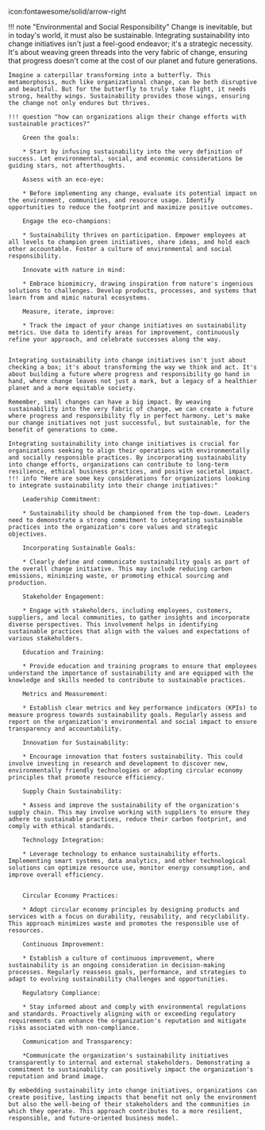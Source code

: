 icon:fontawesome/solid/arrow-right

!!! note "Environmental and Social Responsibility"
    Change is inevitable, but in today's world, it must also be sustainable. Integrating sustainability into change initiatives isn't just a feel-good endeavor; it's a strategic necessity. It's about weaving green threads into the very fabric of change, ensuring that progress doesn't come at the cost of our planet and future generations.

    Imagine a caterpillar transforming into a butterfly. This metamorphosis, much like organizational change, can be both disruptive and beautiful. But for the butterfly to truly take flight, it needs strong, healthy wings. Sustainability provides those wings, ensuring the change not only endures but thrives.

    !!! question "how can organizations align their change efforts with sustainable practices?"

        Green the goals: 
        
        * Start by infusing sustainability into the very definition of success. Let environmental, social, and economic considerations be guiding stars, not afterthoughts.

        Assess with an eco-eye:
        
        * Before implementing any change, evaluate its potential impact on the environment, communities, and resource usage. Identify opportunities to reduce the footprint and maximize positive outcomes.

        Engage the eco-champions: 
        
        * Sustainability thrives on participation. Empower employees at all levels to champion green initiatives, share ideas, and hold each other accountable. Foster a culture of environmental and social responsibility.

        Innovate with nature in mind: 
        
        * Embrace biomimicry, drawing inspiration from nature's ingenious solutions to challenges. Develop products, processes, and systems that learn from and mimic natural ecosystems.

        Measure, iterate, improve: 
        
        * Track the impact of your change initiatives on sustainability metrics. Use data to identify areas for improvement, continuously refine your approach, and celebrate successes along the way.


    Integrating sustainability into change initiatives isn't just about checking a box; it's about transforming the way we think and act. It's about building a future where progress and responsibility go hand in hand, where change leaves not just a mark, but a legacy of a healthier planet and a more equitable society.

    Remember, small changes can have a big impact. By weaving sustainability into the very fabric of change, we can create a future where progress and responsibility fly in perfect harmony. Let's make our change initiatives not just successful, but sustainable, for the benefit of generations to come.

    Integrating sustainability into change initiatives is crucial for organizations seeking to align their operations with environmentally and socially responsible practices. By incorporating sustainability into change efforts, organizations can contribute to long-term resilience, ethical business practices, and positive societal impact.
    !!! info "Here are some key considerations for organizations looking to integrate sustainability into their change initiatives:"

        Leadership Commitment:

        * Sustainability should be championed from the top-down. Leaders need to demonstrate a strong commitment to integrating sustainable practices into the organization's core values and strategic objectives.

        Incorporating Sustainable Goals:

        * Clearly define and communicate sustainability goals as part of the overall change initiative. This may include reducing carbon emissions, minimizing waste, or promoting ethical sourcing and production.

        Stakeholder Engagement:

        * Engage with stakeholders, including employees, customers, suppliers, and local communities, to gather insights and incorporate diverse perspectives. This involvement helps in identifying sustainable practices that align with the values and expectations of various stakeholders.

        Education and Training:

        * Provide education and training programs to ensure that employees understand the importance of sustainability and are equipped with the knowledge and skills needed to contribute to sustainable practices.

        Metrics and Measurement:

        * Establish clear metrics and key performance indicators (KPIs) to measure progress towards sustainability goals. Regularly assess and report on the organization's environmental and social impact to ensure transparency and accountability.

        Innovation for Sustainability:

        * Encourage innovation that fosters sustainability. This could involve investing in research and development to discover new, environmentally friendly technologies or adopting circular economy principles that promote resource efficiency.

        Supply Chain Sustainability:

        * Assess and improve the sustainability of the organization's supply chain. This may involve working with suppliers to ensure they adhere to sustainable practices, reduce their carbon footprint, and comply with ethical standards.

        Technology Integration:

        * Leverage technology to enhance sustainability efforts. Implementing smart systems, data analytics, and other technological solutions can optimize resource use, monitor energy consumption, and improve overall efficiency.


        Circular Economy Practices:

        * Adopt circular economy principles by designing products and services with a focus on durability, reusability, and recyclability. This approach minimizes waste and promotes the responsible use of resources.

        Continuous Improvement:

        * Establish a culture of continuous improvement, where sustainability is an ongoing consideration in decision-making processes. Regularly reassess goals, performance, and strategies to adapt to evolving sustainability challenges and opportunities.

        Regulatory Compliance:

        * Stay informed about and comply with environmental regulations and standards. Proactively aligning with or exceeding regulatory requirements can enhance the organization's reputation and mitigate risks associated with non-compliance.

        Communication and Transparency:

        *Communicate the organization's sustainability initiatives transparently to internal and external stakeholders. Demonstrating a commitment to sustainability can positively impact the organization's reputation and brand image.

    By embedding sustainability into change initiatives, organizations can create positive, lasting impacts that benefit not only the environment but also the well-being of their stakeholders and the communities in which they operate. This approach contributes to a more resilient, responsible, and future-oriented business model.
